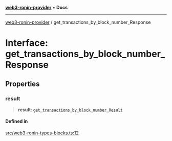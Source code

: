 [**web3-ronin-provider**](../README.md) • **Docs**

***

[web3-ronin-provider](../globals.md) / get\_transactions\_by\_block\_number\_Response

# Interface: get\_transactions\_by\_block\_number\_Response

## Properties

### result

> **result**: [`get_transactions_by_block_number_Result`](get_transactions_by_block_number_Result.md)

#### Defined in

[src/web3-ronin-types-blocks.ts:12](https://github.com/chuacw/web3-ronin-provider/blob/74865f4cc367fda569b2ea12b7ca079db4fcf0a2/src/web3-ronin-types-blocks.ts#L12)
